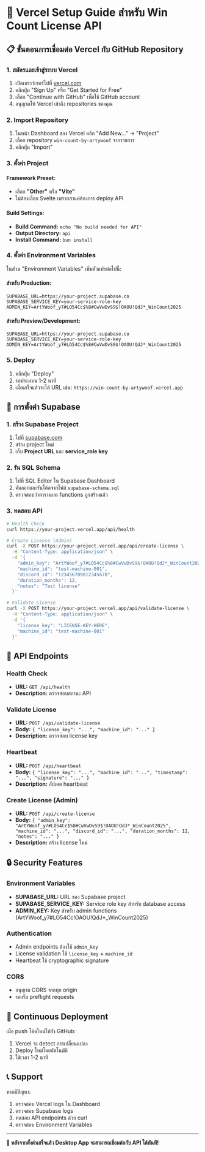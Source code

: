 # 🚀 Vercel Setup Guide สำหรับ Win Count License API

## 📋 ขั้นตอนการเชื่อมต่อ Vercel กับ GitHub Repository

### **1. สมัครและเข้าสู่ระบบ Vercel**

1. เปิดเบราว์เซอร์ไปที่ [vercel.com](https://vercel.com)
2. คลิกปุ่ม "Sign Up" หรือ "Get Started for Free"
3. เลือก "Continue with GitHub" เพื่อใช้ GitHub account
4. อนุญาตให้ Vercel เข้าถึง repositories ของคุณ

### **2. Import Repository**

1. ในหน้า Dashboard ของ Vercel คลิก "Add New..." → "Project"
2. เลือก repository `win-count-by-artywoof` จากรายการ
3. คลิกปุ่ม "Import"

### **3. ตั้งค่า Project**

#### **Framework Preset:**
- เลือก **"Other"** หรือ **"Vite"**
- ไม่ต้องเลือก Svelte เพราะเราแค่ต้องการ deploy API

#### **Build Settings:**
- **Build Command:** `echo "No build needed for API"`
- **Output Directory:** `api`
- **Install Command:** `bun install`

### **4. ตั้งค่า Environment Variables**

ในส่วน "Environment Variables" เพิ่มตัวแปรต่อไปนี้:

#### **สำหรับ Production:**
```
SUPABASE_URL=https://your-project.supabase.co
SUPABASE_SERVICE_KEY=your-service-role-key
ADMIN_KEY=ArtYWoof_y7#LO54Cc$%8#CwVwDvS9$!OAOU!QdJ*_WinCount2025
```

#### **สำหรับ Preview/Development:**
```
SUPABASE_URL=https://your-project.supabase.co
SUPABASE_SERVICE_KEY=your-service-role-key
ADMIN_KEY=ArtYWoof_y7#LO54Cc$%8#CwVwDvS9$!OAOU!QdJ*_WinCount2025
```

### **5. Deploy**

1. คลิกปุ่ม "Deploy"
2. รอประมาณ 1-2 นาที
3. เมื่อเสร็จแล้วจะได้ URL เช่น: `https://win-count-by-artywoof.vercel.app`

## 🔧 การตั้งค่า Supabase

### **1. สร้าง Supabase Project**

1. ไปที่ [supabase.com](https://supabase.com)
2. สร้าง project ใหม่
3. เก็บ **Project URL** และ **service_role key**

### **2. รัน SQL Schema**

1. ไปที่ SQL Editor ใน Supabase Dashboard
2. คัดลอกและรันโค้ดจากไฟล์ `supabase-schema.sql`
3. ตรวจสอบว่าตารางและ functions ถูกสร้างแล้ว

### **3. ทดสอบ API**

```bash
# Health Check
curl https://your-project.vercel.app/api/health

# Create License (Admin)
curl -X POST https://your-project.vercel.app/api/create-license \
  -H "Content-Type: application/json" \
  -d '{
    "admin_key": "ArtYWoof_y7#LO54Cc$%8#CwVwDvS9$!OAOU!QdJ*_WinCount2025",
    "machine_id": "test-machine-001",
    "discord_id": "123456789012345678",
    "duration_months": 12,
    "notes": "Test license"
  }'

# Validate License
curl -X POST https://your-project.vercel.app/api/validate-license \
  -H "Content-Type: application/json" \
  -d '{
    "license_key": "LICENSE-KEY-HERE",
    "machine_id": "test-machine-001"
  }'
```

## 🔗 API Endpoints

### **Health Check**
- **URL:** `GET /api/health`
- **Description:** ตรวจสอบสถานะ API

### **Validate License**
- **URL:** `POST /api/validate-license`
- **Body:** `{ "license_key": "...", "machine_id": "..." }`
- **Description:** ตรวจสอบ license key

### **Heartbeat**
- **URL:** `POST /api/heartbeat`
- **Body:** `{ "license_key": "...", "machine_id": "...", "timestamp": "...", "signature": "..." }`
- **Description:** อัปเดต heartbeat

### **Create License (Admin)**
- **URL:** `POST /api/create-license`
- **Body:** `{ "admin_key": "ArtYWoof_y7#LO54Cc$%8#CwVwDvS9$!OAOU!QdJ*_WinCount2025", "machine_id": "...", "discord_id": "...", "duration_months": 12, "notes": "..." }`
- **Description:** สร้าง license ใหม่

## 🔒 Security Features

### **Environment Variables**
- **SUPABASE_URL:** URL ของ Supabase project
- **SUPABASE_SERVICE_KEY:** Service role key สำหรับ database access
- **ADMIN_KEY:** Key สำหรับ admin functions (ArtYWoof_y7#LO54Cc$%8#CwVwDvS9$!OAOU!QdJ*_WinCount2025)

### **Authentication**
- Admin endpoints ต้องใช้ `admin_key`
- License validation ใช้ `license_key` + `machine_id`
- Heartbeat ใช้ cryptographic signature

### **CORS**
- อนุญาต CORS จากทุก origin
- รองรับ preflight requests

## 🚀 Continuous Deployment

เมื่อ push โค้ดใหม่ไปยัง GitHub:
1. Vercel จะ detect การเปลี่ยนแปลง
2. Deploy ใหม่โดยอัตโนมัติ
3. ใช้เวลา 1-2 นาที

## 📞 Support

หากมีปัญหา:
1. ตรวจสอบ Vercel logs ใน Dashboard
2. ตรวจสอบ Supabase logs
3. ทดสอบ API endpoints ด้วย curl
4. ตรวจสอบ Environment Variables

---

**🎯 หลังจากตั้งค่าเสร็จแล้ว Desktop App จะสามารถเชื่อมต่อกับ API ได้ทันที!**
